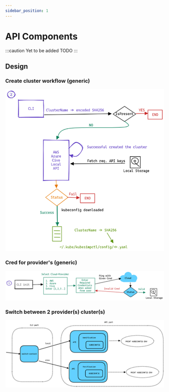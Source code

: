 ```yaml
---
sidebar_position: 1
---
```


# API Components

:::caution Yet to be added
TODO
:::

## Design

### Create cluster workflow (generic)
![Create workflow](/img/cli-create-dg.png)

### Cred for provider's (generic)
![Cred workflow](/img/cli-init-dg.png)

### Switch between 2 provider(s) cluster(s)
![Switch workflow](/img/cli-switch-dg.png)
